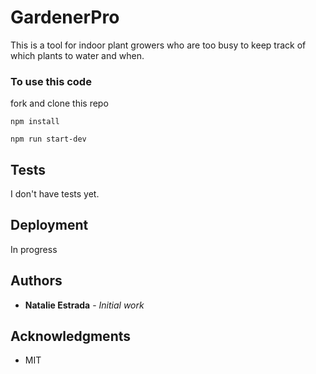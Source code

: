 # GardenerPro
This is a tool for indoor plant growers who are too busy to keep track of which plants to water and when. 


### To use this code

fork and clone this repo

```
npm install
```

```
npm run start-dev
```



## Tests 
I don't have tests yet. 


## Deployment

In progress

## Authors

* **Natalie Estrada** - *Initial work* 

## Acknowledgments

* MIT

